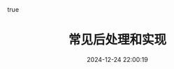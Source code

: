 ---
layout: post
title: 常见后处理和实现
date: 2024-12-24 22:00:19
tags: [机器学习, 基础知识, 数学, 神经网络, 深度学习, 后处理, NWS, WBF]
math: true
categories: 机器学习
excerpt: Sigmoid激活函数不以零为中心，为什么会导致收敛变慢
---
